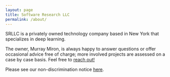 ```yaml
---
layout: page
title: Software Research LLC
permalink: /about/
---
```

SRLLC is a privately owned technology company based in New York that specializes in deep learning.

The owner, Murray Miron, is always happy to answer questions or offer occasional advice free of charge;
more involved projects are assessed on a case by case basis.  Feel free to <a href="mailto:info@srllc.org">reach out!</a>

Please see our non-discrimination notice [here][].

[here]: /forms_mis772_3.pdf
[DUNS number]: https://en.wikipedia.org/wiki/Data_Universal_Numbering_System "Data Universal Numbering System"
[SAM]: https://sam.gov "System for Award Management"
[CAGE code]: https://cage.dla.mil/Info/about#cagecode "What is a CAGE code?"
